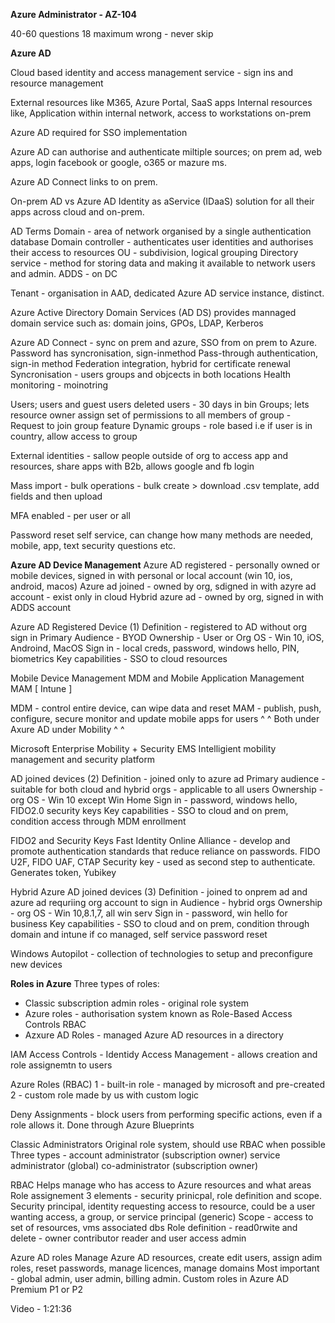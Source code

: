**Azure Administrator - AZ-104**

40-60 questions
18 maximum wrong - never skip




**Azure AD**

Cloud based identity and access management service - sign ins and resource management

External resources like M365, Azure Portal, SaaS apps
Internal resources like, Application within internal network, access to workstations on-prem

Azure AD required for SSO implementation

Azure AD can authorise and authenticate miltiple sources; on prem ad, web apps, login facebook or google, o365 or mazure ms.

Azure AD Connect links to on prem.

On-prem AD vs Azure AD
Identity as aService (IDaaS) solution for all their apps across cloud and on-prem.

AD Terms
Domain - area of network organised by a single authentication database
Domain controller - authenticates user identities and authorises their access to resources
OU - subdivision, logical grouping
Directory service - method for storing data and making it available to network users and admin. ADDS - on DC

Tenant - organisation in AAD, dedicated Azure AD service instance, distinct.

Azure Active Directory Domain Services (AD DS) provides mannaged domain service such as:
domain joins, GPOs, LDAP, Kerberos

Azure AD Connect - sync on prem and azure, SSO from on prem to Azure.
Password has syncronisation, sign-inmethod
Pass-through authentication, sign-in method
Federation integration, hybrid for certificate renewal
Syncronisation - users groups and objcects in both locations
Health monitoring - moinotring


Users; users and guest users
deleted users - 30 days in bin
Groups; lets resource owner assign set of permissions to all members of group - Request to join group feature
Dynamic groups - role based i.e if user is in country, allow access to group

External identities - sallow people outside of org to access app and resources, share apps with B2b, allows google and fb login

Mass import - bulk operations - bulk create > download .csv template, add fields and then upload


MFA enabled - per user or all

Password reset self service, can change how many methods are needed, mobile, app, text security questions etc.



**Azure AD Device Management**
Azure AD registered - personally owned or mobile devices, signed in with personal or local account (win 10, ios, android, macos)
Azure ad joined - owned by org, sdigned in with azyre ad account - exist only in cloud
Hybrid azure ad  - owned by org, signed in with ADDS account

Azure AD Registered Device  (1)
Definition - registered to AD without org sign in
Primary Audience - BYOD
Ownership - User or Org
OS - Win 10, iOS, Androind, MacOS
Sign in - local creds, password, windows hello, PIN, biometrics
Key capabilities - SSO to cloud resources



Mobile Device Management MDM and Mobile Application Management MAM     [  Intune  ]

MDM - control entire device, can wipe data and reset
MAM - publish, push, configure, secure monitor and update mobile apps for users
^ ^ Both under Axure AD under Mobility ^ ^ 


Microsoft Enterprise Mobility + Security  EMS 
Intelligient mobility management and security platform


AD joined devices (2)
Definition - joined only to azure ad
Primary audience - suitable for both cloud and hybrid orgs - applicable to all users
Ownership - org
OS - Win 10 except Win Home
Sign in - password, windows hello, FIDO2.0 security keys
Key capabilities - SSO to cloud and on prem, condition access through MDM enrollment



FIDO2 and Security Keys
Fast Identity Online Alliance - develop and promote authentication standards that reduce reliance on passwords.
FIDO U2F, FIDO UAF, CTAP
Security key - used as second step to authenticate. Generates token, Yubikey

Hybrid Azure AD joined devices (3)
Definition - joined to onprem ad and azure ad requriing org account to sign in
Audience - hybrid orgs
Ownership - org
OS - Win 10,8.1,7, all win serv
Sign in - password, win hello for business
Key capabilities - SSO to cloud and on prem, condition through domain and intune if co managed, self service password reset



Windows Autopilot - collection of technologies to setup and preconfigure new devices




**Roles in Azure**
Three types of roles:
- Classic subscription admin roles -  original role system
- Azure roles - authorisation system known as Role-Based Access Controls RBAC
- Azxure AD Roles - managed Azure AD resources in a directory


IAM Access Controls - Identidy Access Management - allows creation and role assignemtn to users

Azure Roles (RBAC) 1 - built-in role - managed by microsoft and pre-created 2 - custom role made by us with custom logic

Deny Assignments - block users from performing specific actions, even if a role allows it. Done through Azure Blueprints 




Classic Administrators
Original role system, should use RBAC when possible
Three types - account administrator (subscription owner) service administrator (global) co-administrator (subscription owner)

RBAC
Helps manage who has access to Azure resources and what areas
Role assignement 3 elements - security prinicpal, role definition and scope.
Security principal, identity requesting access to resource, could be a user wanting access, a group, or service principal (generic)
Scope - access to set of resources, vms associated dbs
Role definition - read0rwite and delete - owner contributor reader and user access admin

Azure AD roles
Manage Azure AD resources, create edit users, assign adim roles, reset passwords, manage licences, manage domains
Most important - global admin, user admin, billing admin.
Custom roles in Azure AD Premium P1 or P2

Video - 1:21:36